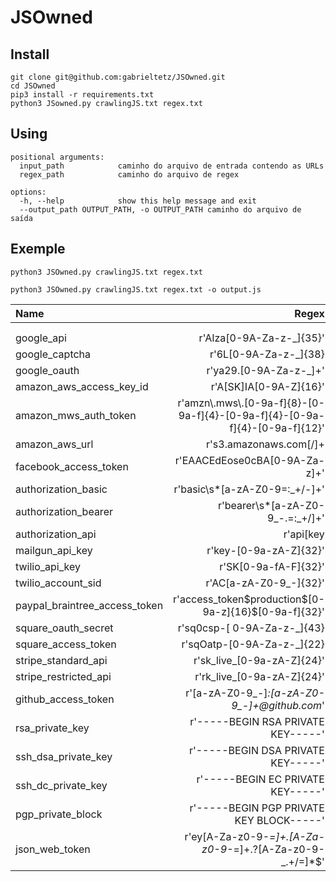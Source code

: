 # JSOwned


## Install
```
git clone git@github.com:gabrieltetz/JSOwned.git
cd JSOwned
pip3 install -r requirements.txt
python3 JSowned.py crawlingJS.txt regex.txt

```

## Using

```
positional arguments:
  input_path            caminho do arquivo de entrada contendo as URLs
  regex_path            caminho do arquivo de regex

options:
  -h, --help            show this help message and exit
  --output_path OUTPUT_PATH, -o OUTPUT_PATH caminho do arquivo de saída
```
## Exemple 

```
python3 JSOwned.py crawlingJS.txt regex.txt
```

```
python3 JSOwned.py crawlingJS.txt regex.txt -o output.js
```

| Name | Regex |
| :---         |          ---: |
|    |     |    |
|     |       |      |
| google_api      | r'AIza[0-9A-Za-z-_]{35}'   | 
| google_captcha	| r'6L[0-9A-Za-z-_]{38}|^6[0-9a-zA-Z_-]{39}$' |
| google_oauth	| r'ya29\.[0-9A-Za-z\-_]+'	|
| amazon_aws_access_key_id	| r'A[SK]IA[0-9A-Z]{16}'	|
| amazon_mws_auth_token	| r'amzn\\.mws\\.[0-9a-f]{8}-[0-9a-f]{4}-[0-9a-f]{4}-[0-9a-f]{4}-[0-9a-f]{12}'|	
| amazon_aws_url	| r's3\.amazonaws.com[/]+|[a-zA-Z0-9_-]*\.s3\.amazonaws.com' |
| facebook_access_token	| r'EAACEdEose0cBA[0-9A-Za-z]+'|
| authorization_basic	| r'basic\s*[a-zA-Z0-9=:_\+\/-]+'|
| authorization_bearer	| r'bearer\s*[a-zA-Z0-9_\-\.=:_\+\/]+'|
| authorization_api	| r'api[key|\s*]+[a-zA-Z0-9_\-]+'|
| mailgun_api_key	| r'key-[0-9a-zA-Z]{32}'|
| twilio_api_key	| r'SK[0-9a-fA-F]{32}'|
| twilio_account_sid	| r'AC[a-zA-Z0-9_\-]{32}'|
| paypal_braintree_access_token	| r'access_token\$production\$[0-9a-z]{16}\$[0-9a-f]{32}'|
| square_oauth_secret	| r'sq0csp-[ 0-9A-Za-z\-_]{43}|sq0[a-z]{3}-[0-9A-Za-z\-_]{22,43}'|
| square_access_token	| r'sqOatp-[0-9A-Za-z\-_]{22}|EAAA[a-zA-Z0-9]{60}'|
| stripe_standard_api	| r'sk_live_[0-9a-zA-Z]{24}'|
| stripe_restricted_api	|r'rk_live_[0-9a-zA-Z]{24}'|
| github_access_token	| r'[a-zA-Z0-9_-]*:[a-zA-Z0-9_\-]+@github\.com*'|
| rsa_private_key	| r'-----BEGIN RSA PRIVATE KEY-----'|
| ssh_dsa_private_key	| r'-----BEGIN DSA PRIVATE KEY-----'|
| ssh_dc_private_key	| r'-----BEGIN EC PRIVATE KEY-----'|
| pgp_private_block	| r'-----BEGIN PGP PRIVATE KEY BLOCK-----'|
| json_web_token	| r'ey[A-Za-z0-9-_=]+\.[A-Za-z0-9-_=]+\.?[A-Za-z0-9-_.+/=]*$'|
